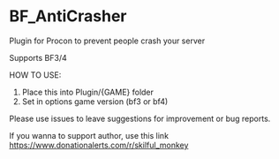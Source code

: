 # BF_AntiCrasher
Plugin for Procon to prevent people crash your server

Supports BF3/4

HOW TO USE:
1) Place this into Plugin/{GAME} folder
2) Set in options game version (bf3 or bf4) 

Please use issues to leave suggestions for improvement or bug reports.

If you wanna to support author, use this link
https://www.donationalerts.com/r/skilful_monkey

